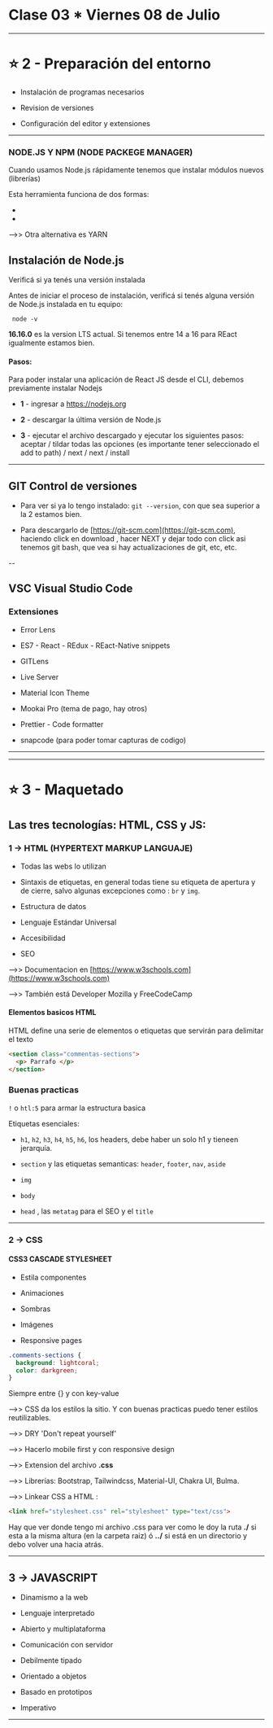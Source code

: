 # Clase 03 * Viernes 08 de Julio

---


# :star: 2 - Preparación del entorno

- Instalación de programas necesarios

- Revision de versiones

- Configuración del editor y extensiones

---


### NODE.JS Y NPM (NODE PACKEGE MANAGER)

Cuando usamos Node.js rápidamente tenemos que instalar módulos nuevos (librerías)

Esta herramienta funciona de dos formas:

-

-

-->> Otra alternativa es YARN


## Instalación de Node.js

Verificá si ya tenés una versión instalada

Antes de iniciar el proceso de instalación, verificá si tenés alguna versión de Node.js instalada en tu equipo:

``` node -v```

**16.16.0** es la version LTS actual. Si tenemos entre 14 a 16 para REact igualmente estamos bien.


#### Pasos:

Para poder instalar una aplicación de React JS desde el CLI, debemos previamente instalar Nodejs

- **1** - ingresar a https://nodejs.org

- **2** - descargar la última versión de Node.js

- **3** - ejecutar el archivo descargado y ejecutar los siguientes pasos: aceptar / tildar todas las opciones (es importante tener seleccionado el add to path) / next / next / install

---

## GIT  Control de versiones

- Para ver si ya lo tengo instalado: ```git --version```, con que sea superior a la 2 estamos bien.

- Para descargarlo de [https://git-scm.com](https://git-scm.com), haciendo click en download , hacer NEXT y dejar todo con click asi tenemos git bash, que vea si hay actualizaciones de git, etc, etc.


--

## VSC Visual Studio Code


### Extensiones

- Error Lens

- ES7 - React - REdux - REact-Native  snippets

- GITLens

- Live Server

- Material Icon Theme

- Mookai Pro (tema de pago, hay otros)

- Prettier - Code formatter

- snapcode (para poder tomar capturas de codigo) 

---
---

# :star: 3 -  Maquetado

##  Las tres tecnologías: HTML, CSS y JS:

### 1 -> HTML (HYPERTEXT MARKUP LANGUAJE)

- Todas las webs lo utilizan

- Sintaxis de etiquetas, en general todas tiene su etiqueta de apertura y de cierre, salvo algunas excepciones como : ```br``` y ```img```.

- Estructura de datos

- Lenguaje Estándar Universal

- Accesibilidad

- SEO

-->> Documentacion en [https://www.w3schools.com](https://www.w3schools.com)

-->> También está Developer Mozilla y FreeCodeCamp


#### Elementos basicos HTML

HTML define una serie de elementos o etiquetas que servirán para delimitar el texto

```html
<section class="commentas-sections">
  <p> Parrafo </p>
</section>
```

### Buenas practicas

```!``` o  ```htl:5``` para armar la estructura basica

Etiquetas esenciales:

- ```h1```, ```h2```, ```h3```, ```h4```, ```h5```, ```h6```, los headers, debe haber un solo h1 y tieneen jerarquía.

- ```section``` y las etiquetas semanticas: ```header```, ```footer```, ```nav```, ```aside```

- ```img```

- ```body```

- ```head``` , las ```metatag``` para el SEO y el ```title```

---

### 2 -> CSS

#### CSS3  CASCADE STYLESHEET

- Estila componentes

- Animaciones

- Sombras

- Imágenes

- Responsive pages


```CSS
.comments-sections {
  background: lightcoral;
  color: darkgreen;
}
```

Siempre entre {} y con key-value


-->> CSS da los estilos la sitio. Y con buenas practicas puedo tener estilos reutilizables.

-->> DRY 'Don't repeat yourself'

-->> Hacerlo mobile first y con responsive design

-->> Extension del archivo **.css**

-->> Librerías: Bootstrap, Tailwindcss, Material-UI, Chakra UI, Bulma.

-->> Linkear CSS a HTML : 
```html
<link href="stylesheet.css" rel="stylesheet" type="text/css">
```

Hay que ver donde tengo mi archivo .css para ver como le doy la ruta **./** si esta a la misma altura (en la carpeta raiz) ó **../** si está en un directorio y debo volver una hacia atrás.

---

## 3 -> JAVASCRIPT

- Dinamismo  a la web

- Lenguaje interpretado

- Abierto y multiplataforma

- Comunicación con servidor

- Debilmente tipado

- Orientado a objetos

- Basado en prototipos

- Imperativo


---

